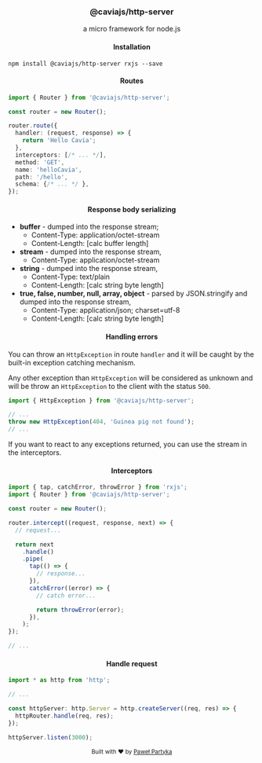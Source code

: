 <div align="center">
<h3>@caviajs/http-server</h3>
<p>a micro framework for node.js</p>
</div>

<div align="center">
<h4>Installation</h4>
</div>

```shell
npm install @caviajs/http-server rxjs --save
```

<div align="center">
<h4>Routes</h4>
</div>

```typescript
import { Router } from '@caviajs/http-server';

const router = new Router();

router.route({
  handler: (request, response) => {
    return 'Hello Cavia';
  },
  interceptors: [/* ... */],
  method: 'GET',
  name: 'helloCavia',
  path: '/hello',
  schema: {/* ... */ },
});
```

<div align="center">
<h4>Response body serializing</h4>
</div>

* **buffer** - dumped into the response stream;
  * Content-Type: application/octet-stream
  * Content-Length: [calc buffer length]
* **stream** - dumped into the response stream,
  * Content-Type: application/octet-stream
* **string** - dumped into the response stream,
  * Content-Type: text/plain
  * Content-Length: [calc string byte length]
* **true, false, number, null, array, object** - parsed by JSON.stringify and dumped into the response stream,
  * Content-Type: application/json; charset=utf-8
  * Content-Length: [calc string byte length]

<div align="center">
<h4>Handling errors</h4>
</div>

You can throw an `HttpException` in route `handler` and it will be caught by the built-in exception catching mechanism.

Any other exception than `HttpException` will be considered as unknown and will be throw an `HttpException` to the
client with the status `500`.

```typescript
import { HttpException } from '@caviajs/http-server';

// ...
throw new HttpException(404, 'Guinea pig not found');
// ...
```

If you want to react to any exceptions returned, you can use the stream in the interceptors.

<div align="center">
<h4>Interceptors</h4>
</div>

```typescript
import { tap, catchError, throwError } from 'rxjs';
import { Router } from '@caviajs/http-server';

const router = new Router();

router.intercept((request, response, next) => {
  // request...

  return next
    .handle()
    .pipe(
      tap(() => {
        // response...
      }),
      catchError((error) => {
        // catch error...

        return throwError(error);
      }),
    );
});

// ...
```

<div align="center">
<h4>Handle request</h4>
</div>

```typescript
import * as http from 'http';

// ...

const httpServer: http.Server = http.createServer((req, res) => {
  httpRouter.handle(req, res);
});

httpServer.listen(3000);
```

<div align="center">
  <sub>Built with ❤︎ by <a href="https://twitter.com/partyka95">Paweł Partyka</a>
</div>
